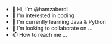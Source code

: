 - 👋 Hi, I’m @hamzaberdi
- 👀 I’m interested in coding
- 🌱 I’m currently learning Java & Python
- 💞️ I’m looking to collaborate on ...
- 📫 How to reach me ...

<!---
hamzaberdi/hamzaberdi is a ✨ special ✨ repository because its `README.md` (this file) appears on your GitHub profile.
You can click the Preview link to take a look at your changes.
--->

